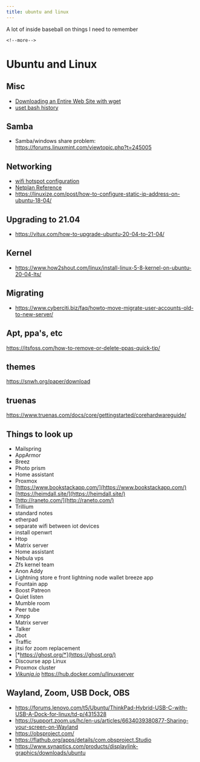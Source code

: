 ```yaml
---
title: ubuntu and linux
---
```


A lot of inside baseball on things I need to remember

```{=html}
<!--more-->
```
# Ubuntu and Linux

## Misc

-   [Downloading an Entire Web Site with wget](https://www.linuxjournal.com/content/downloading-entire-web-site-wget)
-   [uset bash history](https://www.cyberciti.biz/faq/clear-the-shell-history-in-ubuntu-linux/)

## Samba

-   Samba/windows share problem: <https://forums.linuxmint.com/viewtopic.php?t=245005>

## Networking

-   [wifi hotspot configuration](https://askubuntu.com/questions/1230690/wifi-hotspot-option-disabled-after-upgrade-to-ubuntu-20-04)
-   [Netplan Reference](https://netplan.io/reference/)
-   <https://linuxize.com/post/how-to-configure-static-ip-address-on-ubuntu-18-04/>

## Upgrading to 21.04

-   <https://vitux.com/how-to-upgrade-ubuntu-20-04-to-21-04/>

## Kernel

-   <https://www.how2shout.com/linux/install-linux-5-8-kernel-on-ubuntu-20-04-lts/>

## Migrating

-   <https://www.cyberciti.biz/faq/howto-move-migrate-user-accounts-old-to-new-server/>

## Apt, ppa's, etc

<https://itsfoss.com/how-to-remove-or-delete-ppas-quick-tip/>

## themes

https://snwh.org/paper/download

## truenas

<https://www.truenas.com/docs/core/gettingstarted/corehardwareguide/>

## Things to look up

-   Mailspring
-   AppArmor
-   Breez
-   Photo prism
-   Home assistant
-   Proxmox
-   [https://www.bookstackapp.com/](https://www.bookstackapp.com/)
-   [https://heimdall.site/](https://heimdall.site/)
-   [http://raneto.com/](http://raneto.com/)
-   Trillium
-   standard notes
-   etherpad
-   separate wifi between iot devices
-   install openwrt
-   Htop
-   Matrix server
-   Home assistant
-   Nebula vps
-   Zfs kernel team
-   Anon Addy
-   Lightning store e front lightning node wallet breeze app
-   Fountain app
-   Boost Patreon
-   Quiet listen
-   Mumble room
-   Peer tube
-   Xmpp
-   Matrix server
-   Talker
-   Jbot
-   Traffic
- jitsi for zoom replacement
- [*https://ghost.org/*](https://ghost.org/)
- Discourse app Linux
- Proxmox cluster
- [*Vikunja.io*](http://vikunja.io)
https://hub.docker.com/u/linuxserver


## Wayland, Zoom, USB Dock, OBS

* https://forums.lenovo.com/t5/Ubuntu/ThinkPad-Hybrid-USB-C-with-USB-A-Dock-for-linux/td-p/4315328
* https://support.zoom.us/hc/en-us/articles/6634039380877-Sharing-your-screen-on-Wayland
* https://obsproject.com/
* https://flathub.org/apps/details/com.obsproject.Studio
* https://www.synaptics.com/products/displaylink-graphics/downloads/ubuntu